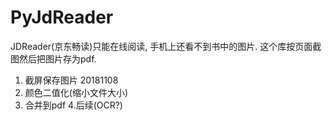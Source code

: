 # PyJdReader
JDReader(京东畅读)只能在线阅读, 手机上还看不到书中的图片.
这个库按页面截图然后把图片存为pdf.
1. 截屏保存图片 20181108
2. 颜色二值化(缩小文件大小)
3. 合并到pdf
4.后续(OCR?)

